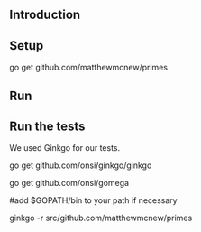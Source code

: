 ## Introduction



## Setup

 go get github.com/matthewmcnew/primes

## Run

## Run the tests

 We used Ginkgo for our tests.

 go get github.com/onsi/ginkgo/ginkgo

 go get github.com/onsi/gomega

 #add $GOPATH/bin to your path if necessary

 ginkgo -r src/github.com/matthewmcnew/primes
